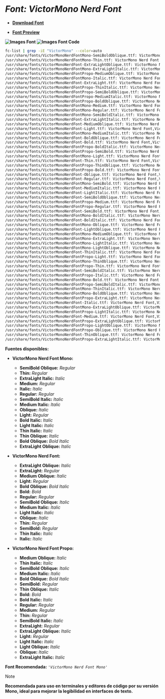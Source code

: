 <!-- Autor: Daniel Benjamin Perez Morales -->
<!-- GitHub: https://github.com/DanielBenjaminPerezMoralesDev13 -->
<!-- GitLab: https://gitlab.com/DanielBenjaminPerezMoralesDev13 -->
<!-- Correo electrónico: danielperezdev@proton.me -->

# ***Font: VictorMono Nerd Font***

- **[Download Font](https://github.com/ryanoasis/nerd-fonts/releases/download/v3.2.1/VictorMono.zip "https://github.com/ryanoasis/nerd-fonts/releases/download/v3.2.1/VictorMono.zip")**

- **[Font Preview](https://www.programmingfonts.org/#victor-mono "https://www.programmingfonts.org/#victor-mono")**

**![Images Font](../../Fonts/VictorMono%20Nerd%20Font.png "Fonts/VictorMono Nerd Font.png")**
**![Images Font Code](../../Font%20Images%20Code/VictorMono%20Nerd%20Font%20Code.png "Font Images Code/VictorMono Nerd Font Code.png")**

```bash
fc-list | grep -iE "VictorMono" --color=auto
/usr/share/fonts/VictorMonoNerdFontMono-SemiBoldOblique.ttf: VictorMono Nerd Font Mono,VictorMono NFM,VictorMono NFM SemiBold Obl:style=SemiBold Oblique,Italic
/usr/share/fonts/VictorMonoNerdFontMono-Thin.ttf: VictorMono Nerd Font Mono,VictorMono NFM,VictorMono NFM Thin:style=Thin,Regular
/usr/share/fonts/VictorMonoNerdFont-ExtraLightOblique.ttf: VictorMono Nerd Font,VictorMono NF,VictorMono NF ExtraLight Obl:style=ExtraLight Oblique,Italic
/usr/share/fonts/VictorMonoNerdFontMono-ExtraLightItalic.ttf: VictorMono Nerd Font Mono,VictorMono NFM,VictorMono NFM ExtraLight:style=ExtraLight Italic,Italic
/usr/share/fonts/VictorMonoNerdFontPropo-MediumOblique.ttf: VictorMono Nerd Font Propo,VictorMono NFP,VictorMono NFP Medium Obl:style=Medium Oblique,Italic
/usr/share/fonts/VictorMonoNerdFontMono-Italic.ttf: VictorMono Nerd Font Mono,VictorMono NFM:style=Italic
/usr/share/fonts/VictorMonoNerdFont-ExtraLight.ttf: VictorMono Nerd Font,VictorMono NF,VictorMono NF ExtraLight:style=ExtraLight,Regular
/usr/share/fonts/VictorMonoNerdFontPropo-ThinItalic.ttf: VictorMono Nerd Font Propo,VictorMono NFP,VictorMono NFP Thin:style=Thin Italic,Italic
/usr/share/fonts/VictorMonoNerdFontPropo-SemiBoldOblique.ttf: VictorMono Nerd Font Propo,VictorMono NFP,VictorMono NFP SemiBold Obl:style=SemiBold Oblique,Italic
/usr/share/fonts/VictorMonoNerdFontPropo-MediumItalic.ttf: VictorMono Nerd Font Propo,VictorMono NFP,VictorMono NFP Medium:style=Medium Italic,Italic
/usr/share/fonts/VictorMonoNerdFontPropo-BoldOblique.ttf: VictorMono Nerd Font Propo,VictorMono NFP,VictorMono NFP Obl:style=Bold Oblique,Bold Italic
/usr/share/fonts/VictorMonoNerdFontMono-Medium.ttf: VictorMono Nerd Font Mono,VictorMono NFM,VictorMono NFM Medium:style=Medium,Regular
/usr/share/fonts/VictorMonoNerdFontMono-Regular.ttf: VictorMono Nerd Font Mono,VictorMono NFM:style=Regular
/usr/share/fonts/VictorMonoNerdFontMono-SemiBoldItalic.ttf: VictorMono Nerd Font Mono,VictorMono NFM,VictorMono NFM SemiBold:style=SemiBold Italic,Italic
/usr/share/fonts/VictorMonoNerdFont-ExtraLightItalic.ttf: VictorMono Nerd Font,VictorMono NF,VictorMono NF ExtraLight:style=ExtraLight Italic,Italic
/usr/share/fonts/VictorMonoNerdFont-MediumOblique.ttf: VictorMono Nerd Font,VictorMono NF,VictorMono NF Medium Obl:style=Medium Oblique,Italic
/usr/share/fonts/VictorMonoNerdFont-Light.ttf: VictorMono Nerd Font,VictorMono NF,VictorMono NF Light:style=Light,Regular
/usr/share/fonts/VictorMonoNerdFontMono-MediumItalic.ttf: VictorMono Nerd Font Mono,VictorMono NFM,VictorMono NFM Medium:style=Medium Italic,Italic
/usr/share/fonts/VictorMonoNerdFont-BoldOblique.ttf: VictorMono Nerd Font,VictorMono NF,VictorMono NF Obl:style=Bold Oblique,Bold Italic
/usr/share/fonts/VictorMonoNerdFont-Bold.ttf: VictorMono Nerd Font,VictorMono NF:style=Bold
/usr/share/fonts/VictorMonoNerdFontPropo-BoldItalic.ttf: VictorMono Nerd Font Propo,VictorMono NFP:style=Bold Italic
/usr/share/fonts/VictorMonoNerdFontPropo-SemiBold.ttf: VictorMono Nerd Font Propo,VictorMono NFP,VictorMono NFP SemiBold:style=SemiBold,Regular
/usr/share/fonts/VictorMonoNerdFontMono-Light.ttf: VictorMono Nerd Font Mono,VictorMono NFM,VictorMono NFM Light:style=Light,Regular
/usr/share/fonts/VictorMonoNerdFont-Thin.ttf: VictorMono Nerd Font,VictorMono NF,VictorMono NF Thin:style=Thin,Regular
/usr/share/fonts/VictorMonoNerdFontPropo-ThinOblique.ttf: VictorMono Nerd Font Propo,VictorMono NFP,VictorMono NFP Thin Obl:style=Thin Oblique,Italic
/usr/share/fonts/VictorMonoNerdFontPropo-Bold.ttf: VictorMono Nerd Font Propo,VictorMono NFP:style=Bold
/usr/share/fonts/VictorMonoNerdFont-Oblique.ttf: VictorMono Nerd Font,VictorMono NF,VictorMono NF Obl:style=Oblique,Italic
/usr/share/fonts/VictorMonoNerdFont-Regular.ttf: VictorMono Nerd Font,VictorMono NF:style=Regular
/usr/share/fonts/VictorMonoNerdFontMono-SemiBold.ttf: VictorMono Nerd Font Mono,VictorMono NFM,VictorMono NFM SemiBold:style=SemiBold,Regular
/usr/share/fonts/VictorMonoNerdFont-MediumItalic.ttf: VictorMono Nerd Font,VictorMono NF,VictorMono NF Medium:style=Medium Italic,Italic
/usr/share/fonts/VictorMonoNerdFont-LightItalic.ttf: VictorMono Nerd Font,VictorMono NF,VictorMono NF Light:style=Light Italic,Italic
/usr/share/fonts/VictorMonoNerdFont-SemiBoldOblique.ttf: VictorMono Nerd Font,VictorMono NF,VictorMono NF SemiBold Obl:style=SemiBold Oblique,Italic
/usr/share/fonts/VictorMonoNerdFontPropo-Medium.ttf: VictorMono Nerd Font Propo,VictorMono NFP,VictorMono NFP Medium:style=Medium,Regular
/usr/share/fonts/VictorMonoNerdFontPropo-Regular.ttf: VictorMono Nerd Font Propo,VictorMono NFP:style=Regular
/usr/share/fonts/VictorMonoNerdFont-SemiBold.ttf: VictorMono Nerd Font,VictorMono NF,VictorMono NF SemiBold:style=SemiBold,Regular
/usr/share/fonts/VictorMonoNerdFontMono-BoldItalic.ttf: VictorMono Nerd Font Mono,VictorMono NFM:style=Bold Italic
/usr/share/fonts/VictorMonoNerdFont-BoldItalic.ttf: VictorMono Nerd Font,VictorMono NF:style=Bold Italic
/usr/share/fonts/VictorMonoNerdFontMono-Oblique.ttf: VictorMono Nerd Font Mono,VictorMono NFM,VictorMono NFM Obl:style=Oblique,Italic
/usr/share/fonts/VictorMonoNerdFont-LightOblique.ttf: VictorMono Nerd Font,VictorMono NF,VictorMono NF Light Obl:style=Light Oblique,Italic
/usr/share/fonts/VictorMonoNerdFontMono-MediumOblique.ttf: VictorMono Nerd Font Mono,VictorMono NFM,VictorMono NFM Medium Obl:style=Medium Oblique,Italic
/usr/share/fonts/VictorMonoNerdFontMono-ExtraLight.ttf: VictorMono Nerd Font Mono,VictorMono NFM,VictorMono NFM ExtraLight:style=ExtraLight,Regular
/usr/share/fonts/VictorMonoNerdFontMono-LightItalic.ttf: VictorMono Nerd Font Mono,VictorMono NFM,VictorMono NFM Light:style=Light Italic,Italic
/usr/share/fonts/VictorMonoNerdFontMono-LightOblique.ttf: VictorMono Nerd Font Mono,VictorMono NFM,VictorMono NFM Light Obl:style=Light Oblique,Italic
/usr/share/fonts/VictorMonoNerdFont-ThinItalic.ttf: VictorMono Nerd Font,VictorMono NF,VictorMono NF Thin:style=Thin Italic,Italic
/usr/share/fonts/VictorMonoNerdFontPropo-Light.ttf: VictorMono Nerd Font Propo,VictorMono NFP,VictorMono NFP Light:style=Light,Regular
/usr/share/fonts/VictorMonoNerdFontMono-ThinOblique.ttf: VictorMono Nerd Font Mono,VictorMono NFM,VictorMono NFM Thin Obl:style=Thin Oblique,Italic
/usr/share/fonts/VictorMonoNerdFontPropo-Thin.ttf: VictorMono Nerd Font Propo,VictorMono NFP,VictorMono NFP Thin:style=Thin,Regular
/usr/share/fonts/VictorMonoNerdFont-SemiBoldItalic.ttf: VictorMono Nerd Font,VictorMono NF,VictorMono NF SemiBold:style=SemiBold Italic,Italic
/usr/share/fonts/VictorMonoNerdFontPropo-Italic.ttf: VictorMono Nerd Font Propo,VictorMono NFP:style=Italic
/usr/share/fonts/VictorMonoNerdFontMono-Bold.ttf: VictorMono Nerd Font Mono,VictorMono NFM:style=Bold
/usr/share/fonts/VictorMonoNerdFontPropo-SemiBoldItalic.ttf: VictorMono Nerd Font Propo,VictorMono NFP,VictorMono NFP SemiBold:style=SemiBold Italic,Italic
/usr/share/fonts/VictorMonoNerdFontMono-ThinItalic.ttf: VictorMono Nerd Font Mono,VictorMono NFM,VictorMono NFM Thin:style=Thin Italic,Italic
/usr/share/fonts/VictorMonoNerdFontMono-BoldOblique.ttf: VictorMono Nerd Font Mono,VictorMono NFM,VictorMono NFM Obl:style=Bold Oblique,Bold Italic
/usr/share/fonts/VictorMonoNerdFontPropo-ExtraLight.ttf: VictorMono Nerd Font Propo,VictorMono NFP,VictorMono NFP ExtraLight:style=ExtraLight,Regular
/usr/share/fonts/VictorMonoNerdFont-Italic.ttf: VictorMono Nerd Font,VictorMono NF:style=Italic
/usr/share/fonts/VictorMonoNerdFontMono-ExtraLightOblique.ttf: VictorMono Nerd Font Mono,VictorMono NFM,VictorMono NFM ExtraLight Obl:style=ExtraLight Oblique,Italic
/usr/share/fonts/VictorMonoNerdFontPropo-LightItalic.ttf: VictorMono Nerd Font Propo,VictorMono NFP,VictorMono NFP Light:style=Light Italic,Italic
/usr/share/fonts/VictorMonoNerdFont-Medium.ttf: VictorMono Nerd Font,VictorMono NF,VictorMono NF Medium:style=Medium,Regular
/usr/share/fonts/VictorMonoNerdFontPropo-ExtraLightOblique.ttf: VictorMono Nerd Font Propo,VictorMono NFP,VictorMono NFP ExtraLight Obl:style=ExtraLight Oblique,Italic
/usr/share/fonts/VictorMonoNerdFontPropo-LightOblique.ttf: VictorMono Nerd Font Propo,VictorMono NFP,VictorMono NFP Light Obl:style=Light Oblique,Italic
/usr/share/fonts/VictorMonoNerdFontPropo-Oblique.ttf: VictorMono Nerd Font Propo,VictorMono NFP,VictorMono NFP Obl:style=Oblique,Italic
/usr/share/fonts/VictorMonoNerdFont-ThinOblique.ttf: VictorMono Nerd Font,VictorMono NF,VictorMono NF Thin Obl:style=Thin Oblique,Italic
/usr/share/fonts/VictorMonoNerdFontPropo-ExtraLightItalic.ttf: VictorMono Nerd Font Propo,VictorMono NFP,VictorMono NFP ExtraLight:style=ExtraLight Italic,Italic
```

**Fuentes disponibles:**

- **VictorMono Nerd Font Mono:**
  - **SemiBold Oblique:** *Regular*
  - **Thin:** *Regular*
  - **ExtraLight Italic:** *Italic*
  - **Medium:** *Regular*
  - **Italic:** *Italic*
  - **Regular:** *Regular*
  - **SemiBold Italic:** *Italic*
  - **Medium Italic:** *Italic*
  - **Oblique:** *Italic*
  - **Light:** *Regular*
  - **Bold Italic:** *Italic*
  - **Light Italic:** *Italic*
  - **Thin Italic:** *Italic*
  - **Thin Oblique:** *Italic*
  - **Bold Oblique:** *Bold Italic*
  - **ExtraLight Oblique:** *Italic*

- **VictorMono Nerd Font:**
  - **ExtraLight Oblique:** *Italic*
  - **ExtraLight:** *Regular*
  - **Medium Oblique:** *Italic*
  - **Light:** *Regular*
  - **Bold Oblique:** *Bold Italic*
  - **Bold:** *Bold*
  - **Regular:** *Regular*
  - **SemiBold Oblique:** *Italic*
  - **Medium Italic:** *Italic*
  - **Light Italic:** *Italic*
  - **Oblique:** *Italic*
  - **Thin:** *Regular*
  - **SemiBold:** *Regular*
  - **Thin Italic:** *Italic*
  - **Italic:** *Italic*

- **VictorMono Nerd Font Propo:**
  - **Medium Oblique:** *Italic*
  - **Thin Italic:** *Italic*
  - **SemiBold Oblique:** *Italic*
  - **Medium Italic:** *Italic*
  - **Bold Oblique:** *Bold Italic*
  - **SemiBold:** *Regular*
  - **Thin Oblique:** *Italic*
  - **Bold:** *Bold*
  - **Bold Italic:** *Italic*
  - **Regular:** *Regular*
  - **Medium:** *Regular*
  - **Thin:** *Regular*
  - **SemiBold Italic:** *Italic*
  - **ExtraLight:** *Regular*
  - **ExtraLight Oblique:** *Italic*
  - **Light:** *Regular*
  - **Light Italic:** *Italic*
  - **Light Oblique:** *Italic*
  - **Oblique:** *Italic*
  - **ExtraLight Italic:** *Italic*

**Font Recomendada:** *`'VictorMono Nerd Font Mono'`*

> [!NOTE]
> **Recomendada para uso en terminales y editores de código por su versión Mono, ideal para mejorar la legibilidad en interfaces de texto.**
